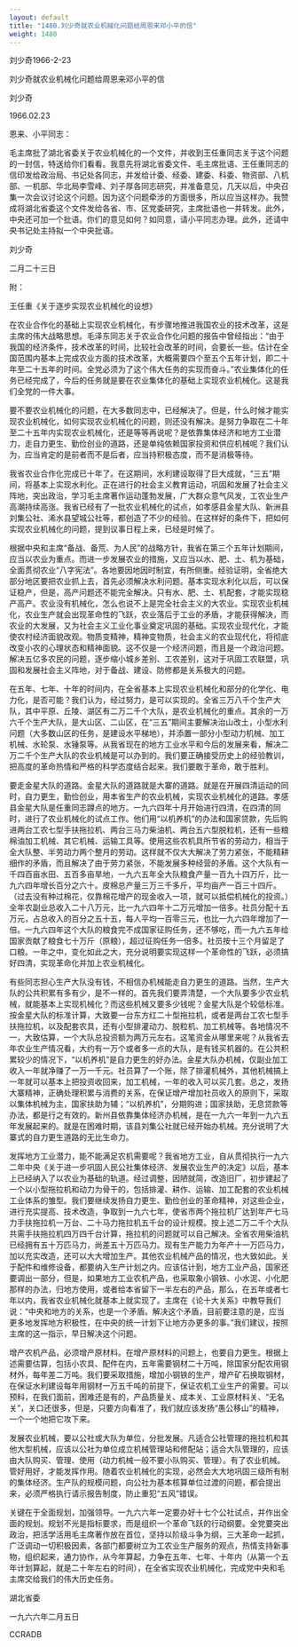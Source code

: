 ```yaml
---
layout: default
title: "1480.刘少奇就农业机械化问题给周恩来邓小平的信"
weight: 1480
---
```


刘少奇1966-2-23

刘少奇就农业机械化问题给周恩来邓小平的信

刘少奇

1966.02.23

恩来、小平同志：

毛主席批了湖北省委关于农业机械化的一个文件，并收到王任重同志关于这个问题的一封信，特送给你们看看。我意先将湖北省委文件、毛主席批语、王任重同志的信印发给政治局、书记处各同志，并发给计委、经委、建委、科委、物资部、八机部、一机部、华北局李雪峰、刘子厚各同志研究，并准备意见，几天以后，中央召集一次会议讨论这个问题。因为这个问题牵涉的方面很多，所以应当这样办。我赞成将湖北省委这个文件发给各省、市、区党委研究，主席批语也一并转发。此外，中央还可加一个批语。你们的意见如何？如同意，请小平同志办理。此外，还请中央书记处主持拟一个中央批语。

刘少奇

二月二十三日

附：

王任重《关于逐步实现农业机械化的设想》

在农业合作化的基础上实现农业机械化，有步骤地推进我国农业的技术改革，这是主席的伟大战略思想。毛泽东同志关于农业合作化问题的报告中曾经指出：“由于我国的经济条件，技术改革的时间，比较社会改革的时间，会要长一些。估计在全国范围内基本上完成农业方面的技术改革，大概需要四个至五个五年计划，即二十年至二十五年的时间。全党必须为了这个伟大任务的实现而奋斗。”农业集体化的任务已经完成了，今后的任务就是要在农业集体化的基础上实现农业机械化。这是我们全党的一件大事。

要不要农业机械化的问题，在大多数同志中，已经解决了。但是，什么时候才能实现农业机械化，如何实现农业机械化的问题，则还没有解决。是努力争取在二十年至二十五年内实现农业机械化，还是等等再说呢？是依靠集体经济和地方工业潜力，走自力更生、勤俭创业的道路，还是单纯依赖国家投资和供应机械呢？我们认为，应当肯定的是前者而不是后者，应当持积极态度，而不是消极等待。

我省农业合作化完成已十年了。在这期间，水利建设取得了巨大成就，“三五”期间，将基本上实现水利化。正在进行的社会主义教育运动，巩固和发展了社会主义阵地，突出政治，学习毛主席著作运动蓬勃发展，广大群众意气风发，工农业生产高潮持续高涨。我省已经有了一批农业机械化的试点，如孝感县金星大队、新洲县刘集公社、浠水县望城公社等，都创造了不少的经验。在这样好的条件下，把如何实现农业机械化的问题，提到议事日程上来，已经是时候了。

根据中央和主席“备战、备荒、为人民”的战略方针，我省在第三个五年计划期间，应当以农业为重点。而进一步发展农业的措施，又应当以水、肥、土、机为基础，全面贯彻农业“八字宪法”。各地要因地因时制宜，有所侧重。经验证明，全省绝大部分地区要把农业抓上去，首先必须解决水利问题。基本实现水利化以后，可以保证稳产，但是，高产问题还不能完全解决。只有水、肥、土、机配套，才能实现稳产高产。农业没有机械化，怎么也说不上是完全社会主义的大农业。实现农业机械化，农业生产就会出现革命性的飞跃，农业落后于工业的矛盾，才能获得解决，而农业的大发展，又为社会主义工业化事业奠定巩固的基础。实现农业现代化，才能使农村经济面貌改观。物质变精神，精神变物质，社会主义的农业现代化，将彻底改变小农的心理状态和精神面貌。这不仅是一个经济问题，而且是一个政治问题。解决五亿多农民的问题，逐步缩小城乡差别、工农差别，这对于巩固工农联盟，巩固和发展社会主义阵地，对于备战、建设、防修都是关系极大的问题。

在五年、七年、十年的时间内，在全省基本上实现农业机械化和部分的化学化、电力化，是否可能？我们认为，经过努力，是可以实现的。全省三万八千个生产大队，其中平原、丘陵、湖区有二万二千个大队，是农业机械化的重点。其余的一万六千个生产大队，是大山区、二山区，在“三五”期间主要解决治山改土，小型水利问题（大多数山区的任务，是建设水平梯地），并添置一部分小型动力机械、加工机械、水轮泵、水锤泵等。从我省现在的地方工业水平和今后的发展来看，解决二万二千个生产大队的农业机械是可以办到的。我们要正确接受历史上的经验教训，把高度的革命热情和严格的科学态度结合起来。我们要敢于革命，敢于胜利。

要走金星大队的道路。金星大队的道路就是大寨的道路。就是在开展四清运动的同时，自力更生，勤俭创业，用本省生产的农业机械，实现农业机械化的道路。孝感县金星大队是任重同志蹲点的地方。一九六四年十月开始进行四清，在四清的同时，进行了农业机械化的试点工作。他们用“以机养机”的办法和国家贷款，先后购进两台工农七型手扶拖拉机、两台三马力柴油机、两台五六型脱粒机，还有一些粮棉油加工机械、其它机械、运输工具等。使用这些农机具所节省的劳动力，相当于全大队整、半劳动力两个整月的劳动。这样就不仅大大解决了劳力紧张，不能精耕细作的矛盾，而且解决了由于劳力紧张，不能发展多种经营的矛盾。这个大队有一千四百亩水田、五百多亩旱地，一九六五年全大队粮食产量一百九十四万斤，比一九六四年增长百分之六十。皮棉总产量三万三千多斤，平均亩产一百三十四斤。（过去没有种过棉花，仅靠棉花增产的现金收入一项，就可以抵偿机械化的投资。）全年农副业总收入二十八万元，比一九六四年十二万元增加一倍多。社员分配十五万元，占总收入的百分之五十五，每人平均一百零三元，也比一九六四年增加了一倍。一九六四年这个大队的粮食完不成国家征购任务，还不够吃，而一九六五年给国家贡献了粮食七十万斤（原粮），超过征购任务一倍多。社员按十三个月留足了口粮。一年之中，变化如此之大，充分说明要实现这样一个革命性的飞跃，必须搞好四清，实现革命化并加上农业机械化。

有些同志担心生产大队没有钱，不相信办机械能走自力更生的道路。当然，生产大队的公共积累有多有少，是不一样的。首先我们要弄清楚，一个大队要多少农业机械，就能基本上实现机械化？而这些机械又要多少钱呢？金星大队是个较低标准。按金星大队的标准计算，大致要一台东方红二十型拖拉机，或者是两台工农七型手扶拖拉机，以及配套农具，还有小型排灌动力、脱粒机、加工机械等。各地情况不一，大致估算，一个大队总投资额为两万元左右。这笔资金从哪里来呢？从我省去年农业生产情况看，大约有一万个或者多一点的大队，是有钱买机器的。在公共积累较少的情况下，“以机养机”是自力更生的好办法。金星大队办机械，仅副业加工收入一年就净赚了一万一千元。社员算了一个账，除了排灌机械外，其他机械搞上一年就可以基本上把投资收回来，加工机械，一年的收入可以买几套。总之，发扬大寨精神，正确处理积累与消费的关系，在保证增产增加社员收入的原则下，采取以集体机械为主，国家扶助为辅；“以机养机”，分期购进；国家扶助，无息贷款等办法，都是行之有效的。新州县依靠集体经济办机械，是在一九六一年到一九六五年发展起来的。就是在困难时期，该县刘集公社就已经开始办机械。充分说明了大寨式的自力更生道路的无比生命力。

发挥地方工业潜力，能不能满足农机需要呢？我省地方工业，自从贯彻执行一九六二年中央《关于进一步巩固人民公社集体经济、发展农业生产的决定》以后，基本上已经纳入了以农业为基础的轨道。经过调整，因陋就简，改造旧厂，初步建起了一个以小型拖拉机和动力为骨干的，包括排灌、耕作、运输、加工配套的农业机械工业体系的雏型。我们要继续发扬自力更生、勤俭创业的革命精神，对这些企业，进行充实提高、技术改造，争取到一九六七年，使省市两个拖拉机厂达到年产七马力手扶拖拉机一万台、二十马力拖拉机五千台的设计规模。按上述二万二千个大队共需手扶拖拉机四万四千台计算，拖拉机的问题就可以自己解决。全省农用柴油机已经拥有五十万匹马力，尚差五十万匹马力。现有生产能力为年产十一万匹马力，加以充实改造，还可以大大增加生产。其他农业机械产品的情况，也大致如此。关于配件和维修设备，都要纳入生产计划之内。应该估计到，地方工业产品，国家还要调出一部分，但是，如果地方工业农机产品，也采取象小钢铁、小水泥、小化肥那样的办法，归地方使用，或者给本省留下一半左右的产品，那么，在五年或者七年以内，我省农业机械化就基本上就实现了。主席在《论十大关系》中教导我们说：“中央和地方的关系，也是一个矛盾。解决这个矛盾，目前要注意的是，应当更多地发挥地方积极性，在中央的统一计划下让地方办更多的事。”我们建议，按照主席的这一指示，早日解决这个问题。

增产农机产品，必须增产原材料。在增产原材料的问题上，也要自力更生。根据上述需要估算，包括小农具、配件在内，五年需要钢材二十万吨，除国家分配农用钢材外，每年差二万吨。我们要采取措施，增加小钢铁的生产，增产矿石换取钢材，在保证水利建设每年用钢材一万五千吨的前提下，保证农机工业生产的需要。可以预料，在我们面前，困难还是有的，产品质量关、成本关、工业原材料关、“无名关”，关口还很多，但是，只要方向看准了，我们就应该发扬“愚公移山”的精神，一个一个地把它攻下来。

发展农业机械，要以公社或大队为单位，分批发展。凡适合公社管理的拖拉机和其他大型机械，应该以公社为单位成立机械管理站和修配站；适合大队管理的，应该由大队购买、管理、使用（动力机械一般不要小队购买、管理）。有了农业机械。管好用好，才能发挥作用。随着农业机械化的实现，必然会大大地巩固三级所有制的集体经济。生产队的规模问题，向公社为基本核算单位过渡的问题，都会提出来，必须严格执行请示报告制度，防止重犯“五风”错误。

关键在于全面规划，加强领导。一九六六年一定要办好十七个公社试点，并作出全面的规划。规划不光是指标要求，而是组织一个革命飞跃的行动纲要。全党要突出政治，把活学活用毛主席著作放在首位，坚持以阶级斗争为纲，三大革命一起抓，广泛调动一切积极因素，各部门都要树立为工农业生产服务的观点，热情支持新事物，组织起来，通力协作，从今年算起，力争在五年、七年、十年内（从第一个五年计划算起，就是二十年左右的时间），在全省实现农业机械化，完成党中央和毛主席交给我们的伟大历史任务。

湖北省委

一九六六年二月五日

CCRADB


